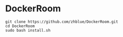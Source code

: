 # DockerRoom

```
git clone https://github.com/zhblue/DockerRoom.git
cd DockerRoom
sudo bash install.sh
```
